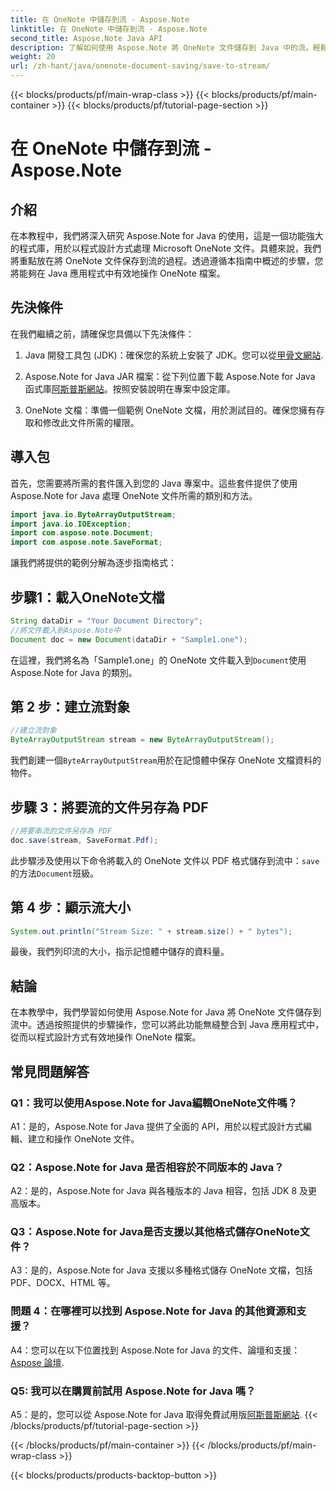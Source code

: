 ```yaml
---
title: 在 OneNote 中儲存到流 - Aspose.Note
linktitle: 在 OneNote 中儲存到流 - Aspose.Note
second_title: Aspose.Note Java API
description: 了解如何使用 Aspose.Note 將 OneNote 文件儲存到 Java 中的流。輕鬆將此功能整合到您的應用程式中。
weight: 20
url: /zh-hant/java/onenote-document-saving/save-to-stream/
---
```


{{< blocks/products/pf/main-wrap-class >}}
{{< blocks/products/pf/main-container >}}
{{< blocks/products/pf/tutorial-page-section >}}

# 在 OneNote 中儲存到流 - Aspose.Note

## 介紹

在本教程中，我們將深入研究 Aspose.Note for Java 的使用，這是一個功能強大的程式庫，用於以程式設計方式處理 Microsoft OneNote 文件。具體來說，我們將重點放在將 OneNote 文件保存到流的過程。透過遵循本指南中概述的步驟，您將能夠在 Java 應用程式中有效地操作 OneNote 檔案。

## 先決條件

在我們繼續之前，請確保您具備以下先決條件：

1.  Java 開發工具包 (JDK)：確保您的系統上安裝了 JDK。您可以從[甲骨文網站](https://www.oracle.com/java/technologies/javase-jdk11-downloads.html).
   
2. Aspose.Note for Java JAR 檔案：從下列位置下載 Aspose.Note for Java 函式庫[阿斯普斯網站](https://releases.aspose.com/note/java/)。按照安裝說明在專案中設定庫。

3. OneNote 文檔：準備一個範例 OneNote 文檔，用於測試目的。確保您擁有存取和修改此文件所需的權限。

## 導入包

首先，您需要將所需的套件匯入到您的 Java 專案中。這些套件提供了使用 Aspose.Note for Java 處理 OneNote 文件所需的類別和方法。

```java
import java.io.ByteArrayOutputStream;
import java.io.IOException;
import com.aspose.note.Document;
import com.aspose.note.SaveFormat;
```

讓我們將提供的範例分解為逐步指南格式：

## 步驟1：載入OneNote文檔

```java
String dataDir = "Your Document Directory";
//將文件載入到Aspose.Note中
Document doc = new Document(dataDir + "Sample1.one");
```

在這裡，我們將名為「Sample1.one」的 OneNote 文件載入到`Document`使用 Aspose.Note for Java 的類別。

## 第 2 步：建立流對象

```java
//建立流對象
ByteArrayOutputStream stream = new ByteArrayOutputStream();
```

我們創建一個`ByteArrayOutputStream`用於在記憶體中保存 OneNote 文檔資料的物件。

## 步驟 3：將要流的文件另存為 PDF

```java
//將要串流的文件另存為 PDF
doc.save(stream, SaveFormat.Pdf);
```

此步驟涉及使用以下命令將載入的 OneNote 文件以 PDF 格式儲存到流中：`save`的方法`Document`班級。

## 第 4 步：顯示流大小

```java
System.out.println("Stream Size: " + stream.size() + " bytes");
```

最後，我們列印流的大小，指示記憶體中儲存的資料量。

## 結論

在本教學中，我們學習如何使用 Aspose.Note for Java 將 OneNote 文件儲存到流中。透過按照提供的步驟操作，您可以將此功能無縫整合到 Java 應用程式中，從而以程式設計方式有效地操作 OneNote 檔案。

## 常見問題解答

### Q1：我可以使用Aspose.Note for Java編輯OneNote文件嗎？

A1：是的，Aspose.Note for Java 提供了全面的 API，用於以程式設計方式編輯、建立和操作 OneNote 文件。

### Q2：Aspose.Note for Java 是否相容於不同版本的 Java？

A2：是的，Aspose.Note for Java 與各種版本的 Java 相容，包括 JDK 8 及更高版本。

### Q3：Aspose.Note for Java是否支援以其他格式儲存OneNote文件？

A3：是的，Aspose.Note for Java 支援以多種格式儲存 OneNote 文檔，包括 PDF、DOCX、HTML 等。

### 問題 4：在哪裡可以找到 Aspose.Note for Java 的其他資源和支援？

A4：您可以在以下位置找到 Aspose.Note for Java 的文件、論壇和支援：[Aspose 論壇](https://forum.aspose.com/c/note/28).

### Q5: 我可以在購買前試用 Aspose.Note for Java 嗎？

 A5：是的，您可以從 Aspose.Note for Java 取得免費試用版[阿斯普斯網站](https://releases.aspose.com/).
{{< /blocks/products/pf/tutorial-page-section >}}

{{< /blocks/products/pf/main-container >}}
{{< /blocks/products/pf/main-wrap-class >}}

{{< blocks/products/products-backtop-button >}}
